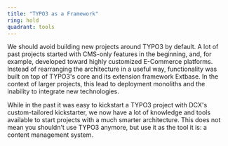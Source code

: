 ```yaml
---
title: "TYPO3 as a Framework"
ring: hold
quadrant: tools
---
```


We should avoid building new projects around TYPO3 by default. A lot of past projects started with CMS-only features in the beginning, and, for example, developed toward highly customized E-Commerce platforms. Instead of rearranging the architecture in a useful way, functionality was built on top of TYPO3's core and its extension framework Extbase. In the context of larger projects, this lead to deployment monoliths and the inability to integrate new technologies.

While in the past it was easy to kickstart a TYPO3 project with DCX's custom-tailored kickstarter, we now have a lot of knowledge and tools available to start projects with a much smarter architecture.
This does not mean you shouldn't use TYPO3 anymore, but use it as the tool it is: a content management system.

